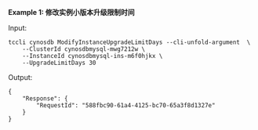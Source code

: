 **Example 1: 修改实例小版本升级限制时间**



Input: 

```
tccli cynosdb ModifyInstanceUpgradeLimitDays --cli-unfold-argument  \
    --ClusterId cynosdbmysql-mwg7212w \
    --InstanceId cynosdbmysql-ins-m6f0hjkx \
    --UpgradeLimitDays 30
```

Output: 
```
{
    "Response": {
        "RequestId": "588fbc90-61a4-4125-bc70-65a3f8d1327e"
    }
}
```

